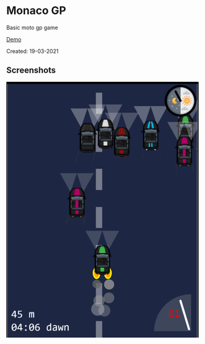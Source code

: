 # Monaco GP

Basic moto gp game

[Demo](https://hoangtran0410.github.io/p5js-playground/2021/monaco-gp/)

Created: 19-03-2021


## Screenshots

![screenshot](./1.png)